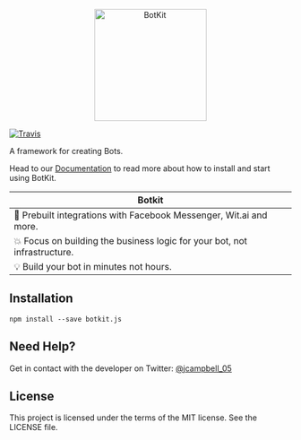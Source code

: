 <p align="center">
<img alt="BotKit" src="https://botkit-js.github.io/BotKit.js/Images/Logo.png" height="200" />
</p>

[![Travis](https://img.shields.io/travis/BotKit-js/BotKit.js.svg?maxAge=2592000)](https://github.com/BotKit-js/BotKit.js)

A framework for creating Bots.

Head to our [Documentation](https://github.com/jcampbell05/BotKit.js/wiki) to read more about how to install and start using BotKit.

| Botkit        |
| ------------- |
| :rocket: Prebuilt integrations with Facebook Messenger, Wit.ai and more. |
| :boom: Focus on building the business logic for your bot, not infrastructure. |
| :bulb: Build your bot in minutes not hours. |

## Installation

```
npm install --save botkit.js
```

## Need Help?

Get in contact with the developer on Twitter: [@jcampbell_05](https://twitter.com/jcampbell_05)

## License

This project is licensed under the terms of the MIT license. See the LICENSE file.
